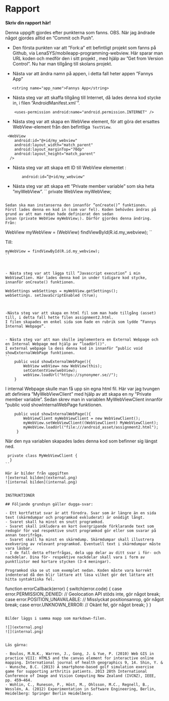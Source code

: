 
# Rapport

**Skriv din rapport här!**

Denna uppgift gjordes efter punkterna som fanns. OBS. När jag ändrade något gjordes alltid en ”Commit och Push”.

- Den första punkten var att ”Fork:a” ett befintligt projekt som fanns på Github, via LenaSYS/mobileapp-programming-webview.
Här sparar man URL koden och medför den i sitt projekt , med hjälp av ”Get from Version Control”. Nu har man tillgång till skolans projekt.


- Nästa var att ändra namn på appen, i detta fall heter appen ”Fannys App”
 ```
    <string name="app_name">Fannys App</string>
 ```


- Nästa steg var att skaffa tillgång till Internet, då lades denna kod stycke in, i filen ”AndroidManifest.xml`”.
```
    <uses-permission android:name="android.permission.INTERNET" />
```


- Nästa steg var att skapa en WebView element, för att göra det ersattes WebView-element från den befintliga` TextView`.
```
 <WebView
    android:id="@+id/my_webview"
    android:layout_width="match_parent"
    android:layout_marginTop="70dp"
    android:layout_height="match_parent"
  />
```

- Nästa steg var att skapa ett ID till WebView elementet :
  ```
      android:id=”@+id/my_webview"
   ```


- Nästa steg var att skapa ett ”Private member variable” som ska heta ”myWebView”.
``
  private WebView myWebView;
```

Sedan ska man instanserna den innanför ”onCreate()” funktionen.
Först lades denna en kod in (som var fel). Koden behövdes ändras på grund av att man redan hade definierat den sedan
innan (private WebView myWebView;). Därför gjordes denna ändring.
Från:
 ```
 WebView myWebView = (WebView) findViewById(R.id.my_webview);
 ``

Till:
 ```
 myWebView = findViewById(R.id.my_webview);
``



- Nästa steg var att lägga till ”Javascript execution” i min WebViewClien. Här lades denna kod in under tidigare kod stycke,
innanför onCreate() funktionen.
```
    WebSettings webSettings = myWebView.getSettings();
    webSettings. setJavaScriptEnabled (true);
```


-Nästa steg var att skapa en html fil som man hade tillgång (asset) till, i detta fall hette filen assignment2.html.
I filen skapades en enkel sida som hade en rubrik som lydde ”Fannys Internal Webpage”.


- Nästa steg var att man skulle implementera en External Webpage och en Internal Webpage med hjälp av ”loadUrl()".
I external webpage la dess denna kod in innanför ”public void showExternalWebPage funktionen.
``
    public void showExternalWebPage(){
        WebView webView= new WebView(this);
        setContentView(webView);
        webView.loadUrl("https://synonymer.se//");
    }
```


I internal Webpage skulle man få upp sin egna html fil.
Här var jag tvungen att definiera ”MyWebViewClient” med hjälp av att skapa en ny ”Private member variable”.
Sedan skrev man in variablen MyWebViewClient innanför ”public void showInternalWebPage funktionen.
```
    public void showInternalWebPage(){
        WebViewClient myWebViewClient = new WebViewClient();
        myWebView.setWebViewClient((WebViewClient) MyWebViewClient);
        myWebView.loadUrl("file:///android_asset/assignment2.html");
     }
```



När den nya variablen skapades lades denna kod som befinner sig längst ned.

```
 private class MyWebViewClient {
  }
``

Här är bilder från uppgiften
![external bilden](external.png)
![internal bilden](internal.png)


INSTRUKTIONER

## Följande grundsyn gäller dugga-svar:

- Ett kortfattat svar är att föredra. Svar som är längre än en sida text (skärmdumpar och programkod exkluderat) är onödigt långt.
- Svaret skall ha minst en snutt programkod.
- Svaret skall inkludera en kort övergripande förklarande text som redogör för vad respektive snutt programkod gör eller som svarar på annan teorifråga.
- Svaret skall ha minst en skärmdump. Skärmdumpar skall illustrera exekvering av relevant programkod. Eventuell text i skärmdumpar måste vara läsbar.
- I de fall detta efterfrågas, dela upp delar av ditt svar i för- och nackdelar. Dina för- respektive nackdelar skall vara i form av punktlistor med kortare stycken (3-4 meningar).

Programkod ska se ut som exemplet nedan. Koden måste vara korrekt indenterad då den blir lättare att läsa vilket gör det lättare att hitta syntaktiska fel.

```
function errorCallback(error) {
    switch(error.code) {
        case error.PERMISSION_DENIED:
            // Geolocation API stöds inte, gör något
            break;
        case error.POSITION_UNAVAILABLE:
            // Misslyckat positionsanrop, gör något
            break;
        case error.UNKNOWN_ERROR:
            // Okänt fel, gör något
            break;
    }
}
```

Bilder läggs i samma mapp som markdown-filen.

![](external.png)
![](internal.png)


Läs gärna:

- Boulos, M.N.K., Warren, J., Gong, J. & Yue, P. (2010) Web GIS in practice VIII: HTML5 and the canvas element for interactive online mapping. International journal of health geographics 9, 14. Shin, Y. &
- Wunsche, B.C. (2013) A smartphone-based golf simulation exercise game for supporting arthritis patients. 2013 28th International Conference of Image and Vision Computing New Zealand (IVCNZ), IEEE, pp. 459–464.
- Wohlin, C., Runeson, P., Höst, M., Ohlsson, M.C., Regnell, B., Wesslén, A. (2012) Experimentation in Software Engineering, Berlin, Heidelberg: Springer Berlin Heidelberg.
